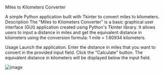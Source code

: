 Miles to Kilometers Converter

A simple Python application built with Tkinter to convert miles to kilometers.
Description
The "Miles to Kilometers Converter" is a basic graphical user interface (GUI) application created using Python's Tkinter library. It allows users to input a distance in miles and get the equivalent distance in kilometers using the conversion formula: 1 mile = 1.60934 kilometers.

Usage
Launch the application.
Enter the distance in miles that you want to convert in the provided input field.
Click the "Calculate" button.
The equivalent distance in kilometers will be displayed below the input field.

![image](https://github.com/user-attachments/assets/6f4adb1d-1826-43e1-9c6d-650b644821e0)

